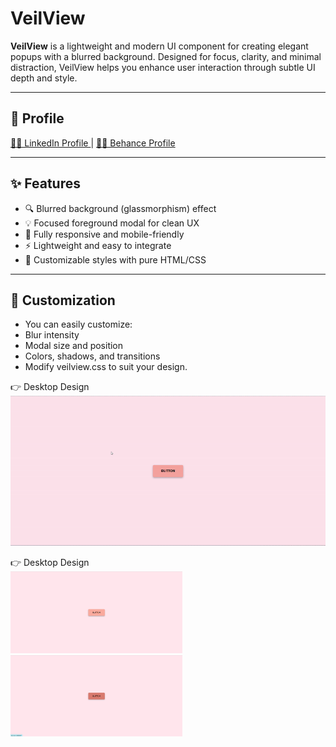 # VeilView

**VeilView** is a lightweight and modern UI component for creating elegant popups with a blurred background. Designed for focus, clarity, and minimal distraction, VeilView helps you enhance user interaction through subtle UI depth and style.

---

## 🚀 Profile 
<a href="https://www.linkedin.com/in/dharmendraverma95/" target="_blank">🧑‍💻 LinkedIn Profile </a> | <a href="https://www.behance.net/dhirukumar" target="_blank">🧑‍💻 Behance Profile </a>

---

## ✨ Features

- 🔍 Blurred background (glassmorphism) effect
- 💡 Focused foreground modal for clean UX
- 📱 Fully responsive and mobile-friendly
- ⚡ Lightweight and easy to integrate
- 🎨 Customizable styles with pure HTML/CSS

---

## 🎨 Customization
- You can easily customize:
- Blur intensity
- Modal size and position
- Colors, shadows, and transitions
- Modify veilview.css to suit your design.



<span>👉 Desktop Design</span><br/>
<a href="https://www.behance.net/gallery/230749961/VeilView" target="_blank" >
<img src="./VeilView.gif" width="575px"/>
</a>

<span>👉 Desktop Design</span><br/>
<a href="https://www.behance.net/gallery/230749961/VeilView" target="_blank" >
<img src="./FocusShade-lp1.png" width="275px"/>
<img src="./FocusShade-lp2.png" width="275px"/>
</a>
